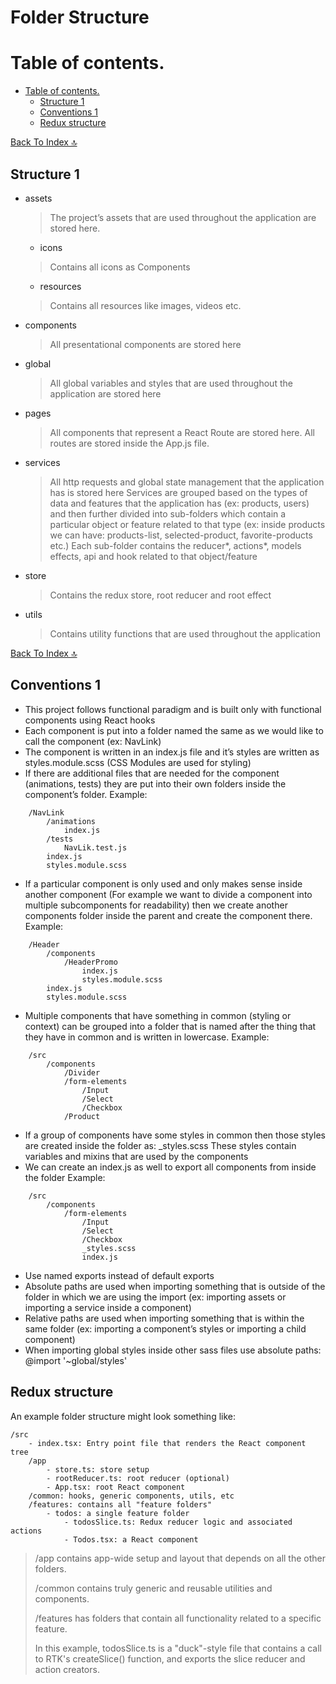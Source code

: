 <h1> Folder Structure </h1>

# Table of contents.
- [Table of contents.](#table-of-contents)
  - [Structure 1](#structure-1)
  - [Conventions 1](#conventions-1)
  - [Redux structure](#redux-structure)

[Back To Index 🔝](#table-of-contents)

## Structure 1 
- assets
    > The project’s assets that are used throughout the application are stored here.
    - icons
    > Contains all icons as Components
    - resources
    > Contains all resources like images, videos etc.
- components
    > All presentational components are stored here
- global
    > All global variables and styles that are used throughout the application are stored here
- pages
    > All components that represent a React Route are stored here.
    > All routes are stored inside the App.js file.
- services
    > All http requests and global state management that the application has is stored here
    > Services are grouped based on the types of data and features that the application has (ex: products, users) and then further divided into sub-folders which contain a particular object or feature related to that type (ex: inside products we can have: products-list, selected-product, favorite-products etc.)
    > Each sub-folder contains the reducer*, actions*, models effects, api and hook related to that object/feature
- store
    > Contains the redux store, root reducer and root effect
- utils
    > Contains utility functions that are used throughout the application

[Back To Index 🔝](#table-of-contents)

## Conventions 1
- This project follows functional paradigm and is built only with functional components using React hooks
- Each component is put into a folder named the same as we would like to call the component (ex: NavLink)
- The component is written in an index.js file and it’s styles are written as styles.module.scss (CSS Modules are used for styling)
- If there are additional files that are needed for the component (animations, tests) they are put into their own folders inside the component’s folder.
    Example:
    
```
    /NavLink
        /animations
            index.js
        /tests
            NavLik.test.js
        index.js
        styles.module.scss
```
    
- If a particular component is only used and only makes sense inside another component (For example we want to divide a component into multiple subcomponents for readability) then we create another components folder inside the parent and create the component there.
    Example:
    
```
    /Header
        /components
            /HeaderPromo
                index.js
                styles.module.scss
        index.js
        styles.module.scss
```

- Multiple components that have something in common (styling or context) can be grouped into a folder that is named after the thing that they have in common and is written in lowercase.
    Example:
```
    /src
        /components
            /Divider
            /form-elements
                /Input
                /Select
                /Checkbox
            /Product
```
    
- If a group of components have some styles in common then those styles are created inside the folder as: _styles.scss
    These styles contain variables and mixins that are used by the components
- We can create an index.js as well to export all components from inside the folder
    Example:
    
```
    /src
        /components
            /form-elements
                /Input
                /Select
                /Checkbox
                _styles.scss
                index.js
```
    
- Use named exports instead of default exports
- Absolute paths are used when importing something that is outside of the folder in which we are using the import (ex: importing assets or importing a service inside a component)
- Relative paths are used when importing something that is within the same folder (ex: importing a component’s styles or importing a child component)
- When importing global styles inside other sass files use absolute paths: @import '~global/styles'

## Redux structure
An example folder structure might look something like:
```
/src
    - index.tsx: Entry point file that renders the React component tree
    /app
        - store.ts: store setup
        - rootReducer.ts: root reducer (optional)
        - App.tsx: root React component
    /common: hooks, generic components, utils, etc
    /features: contains all "feature folders"
        - todos: a single feature folder
            - todosSlice.ts: Redux reducer logic and associated actions
            - Todos.tsx: a React component
 ```

>/app contains app-wide setup and layout that depends on all the other folders.
>
>/common contains truly generic and reusable utilities and components.
>
>/features has folders that contain all functionality related to a specific feature.
>
>In this example, todosSlice.ts is a "duck"-style file that contains a call to RTK's createSlice() function, and exports the slice reducer and action creators.